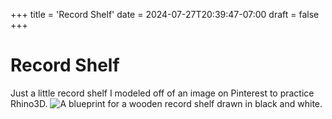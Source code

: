 +++
title = 'Record Shelf'
date = 2024-07-27T20:39:47-07:00
draft = false
+++


# Record Shelf 

Just a little record shelf I modeled off of an image on Pinterest to practice Rhino3D.
![A blueprint for a wooden record shelf drawn in black and white.](/Featured_Shelf.jpg)
